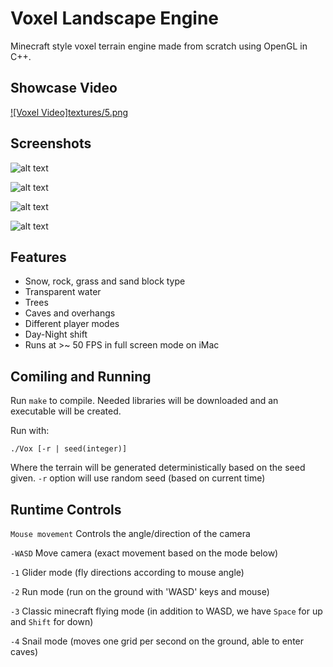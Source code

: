 # Voxel Landscape Engine

Minecraft style voxel terrain engine made from scratch using OpenGL in C++.

## Showcase Video
[![Voxel Video]textures/5.png](https://www.youtube.com/watch?v=StTqXEQ2l-Y "Voxel Landscape Engine")

## Screenshots

![alt text](textures/1.jpg)

![alt text](textures/2.jpg)

![alt text](textures/3.jpg)

![alt text](textures/4.jpg)

## Features

* Snow, rock, grass and sand block type
* Transparent water
* Trees
* Caves and overhangs
* Different player modes
* Day-Night shift
* Runs at >~ 50 FPS in full screen mode on iMac

## Comiling and Running

Run `make` to compile. Needed libraries will be downloaded and an executable will be created.

Run with:
```
./Vox [-r | seed(integer)]
```
Where the terrain will be generated deterministically based on the seed given.
`-r` option will use random seed (based on current time)

## Runtime Controls

`Mouse movement` Controls the angle/direction of the camera

`-WASD` Move camera (exact movement based on the mode below)

`-1` Glider mode (fly directions according to mouse angle)

`-2` Run mode (run on the ground with 'WASD' keys and mouse)

`-3` Classic minecraft flying mode (in addition to WASD, we have `Space` for up and `Shift` for down)

`-4` Snail mode (moves one grid per second on the ground, able to enter caves)

